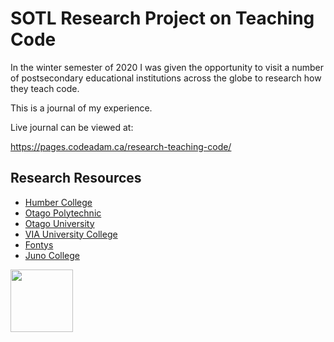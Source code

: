 # SOTL Research Project on Teaching Code

In the winter semester of 2020 I was given the opportunity to visit a number of postsecondary educational institutions across the globe to research how they teach code.

This is a journal of my experience.

Live journal can be viewed at:

https://pages.codeadam.ca/research-teaching-code/

## Research Resources

* [Humber College](https://humber.ca/)
* [Otago Polytechnic](https://www.op.ac.nz/)
* [Otago University](https://www.otago.ac.nz/)
* [VIA University College](https://en.via.dk/)
* [Fontys](https://fontys.edu/)
* [Juno College](https://junocollege.com/)

<a href="https://codeadam.ca">
<img src="https://codeadam.ca/images/code-block.png" width="100">
</a>
